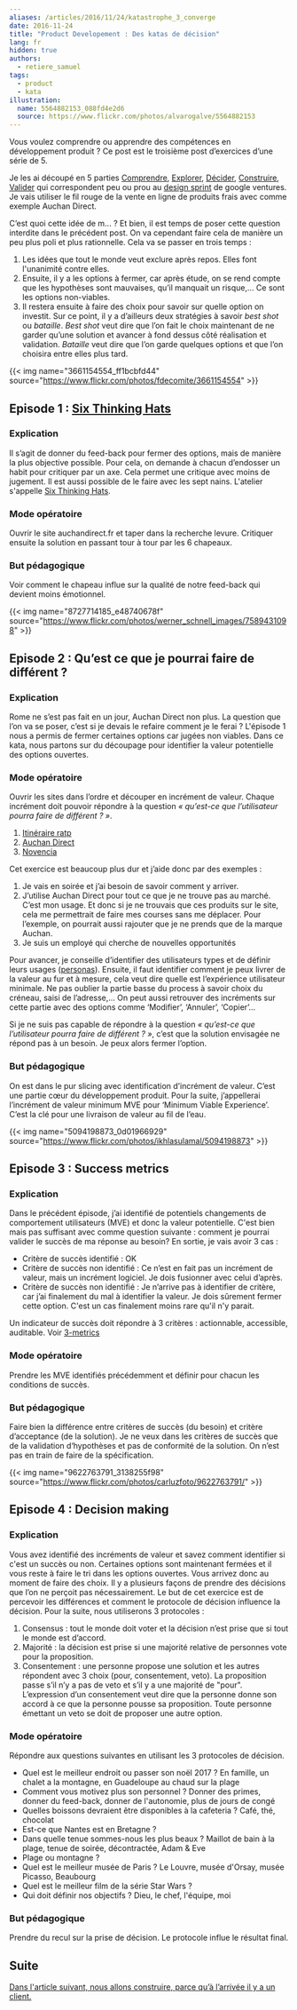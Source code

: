 ```yaml
---
aliases: /articles/2016/11/24/katastrophe_3_converge
date: 2016-11-24
title: "Product Developement : Des katas de décision"
lang: fr
hidden: true
authors:
  - retiere_samuel
tags:
  - product
  - kata
illustration:
  name: 5564882153_088fd4e2d6
  source: https://www.flickr.com/photos/alvarogalve/5564882153
---
```

Vous voulez comprendre ou apprendre des compétences en développement produit ? Ce post est le troisième post d’exercices d’une série de 5.

Je les ai découpé en 5 parties [Comprendre], [Explorer], [Décider], [Construire], [Valider] qui correspondent peu ou prou au [design sprint] de google ventures. Je vais utiliser le fil rouge de la vente en ligne de produits frais avec comme exemple Auchan Direct.

C’est quoi cette idée de m... ? Et bien, il est temps de poser cette question interdite dans le précédent post. On va cependant faire cela de manière un peu plus poli et plus rationnelle. Cela va se passer en trois temps :

1. Les idées que tout le monde veut exclure après repos. Elles font l'unanimité contre elles.
2. Ensuite, il y a les options à fermer, car après étude, on se rend compte que les hypothèses sont mauvaises, qu’il manquait un risque,… Ce sont les options non-viables.
3. Il restera ensuite à faire des choix pour savoir sur quelle option on investit. Sur ce point, il y a d’ailleurs deux stratégies à savoir _best shot_ ou _bataille_. _Best shot_ veut dire que l’on fait le choix maintenant de ne garder qu’une solution et avancer à fond dessus côté réalisation et validation. _Bataille_ veut dire que l’on garde quelques options et que l’on choisira entre elles plus tard.


{{< img name="3661154554_ff1bcbfd44" source="https://www.flickr.com/photos/fdecomite/3661154554" >}}

## Episode 1 : [Six Thinking Hats]

### Explication

Il s’agit de donner du feed-back pour fermer des options, mais de manière la plus objective possible. Pour cela, on demande à chacun d’endosser un habit pour critiquer par un axe. Cela permet une critique avec moins de jugement. Il est aussi possible de le faire avec les sept nains. L'atelier s'appelle [Six Thinking Hats].

### Mode opératoire

Ouvrir le site auchandirect.fr et taper dans la recherche levure. Critiquer ensuite la solution en passant tour à tour par les 6 chapeaux.

### But pédagogique

Voir comment le chapeau influe sur la qualité de notre feed-back qui devient moins émotionnel.


{{< img name="8727714185_e48740678f" source="https://www.flickr.com/photos/werner_schnell_images/7589431098" >}}

## Episode 2 : Qu’est ce que je pourrai faire de différent ?

### Explication

Rome ne s’est pas fait en un jour, Auchan Direct non plus. La question que l’on va se poser, c’est si je devais le refaire comment je le ferai ? L'épisode 1 nous a permis de fermer certaines options car jugées non viables. Dans ce kata, nous partons sur du découpage pour identifier la valeur potentielle des options ouvertes.

### Mode opératoire

Ouvrir les sites dans l’ordre et découper en incrément de valeur. Chaque incrément doit pouvoir répondre à la question _« qu’est-ce que l’utilisateur pourra faire de différent ? »_.

1. [Itinéraire ratp](http://www.ratp.fr/itineraires/fr/ratp/recherche-avancee)
2. [Auchan Direct](https://www.auchandirect.fr/)
3. [Novencia](http://www.novencia.com/)

Cet exercice est beaucoup plus dur et j’aide donc par des exemples :

1. Je vais en soirée et j’ai besoin de savoir comment y arriver.
2. J’utilise Auchan Direct pour tout ce que je ne trouve pas au marché. C’est mon usage. Et donc si je ne trouvais que ces produits sur le site, cela me permettrait de faire mes courses sans me déplacer. Pour l’exemple, on pourrait aussi rajouter que je ne prends que de la marque Auchan.
3. Je suis un employé qui cherche de nouvelles opportunités

Pour avancer, je conseille d’identifier des utilisateurs types et de définir leurs usages ([personas]). Ensuite, il faut identifier comment je peux livrer de la valeur au fur et à mesure, cela veut dire quelle est l’expérience utilisateur minimale. Ne pas oublier la partie basse du process à savoir choix du créneau, saisi de l’adresse,… On peut aussi retrouver des incréments sur cette partie avec des options comme ‘Modifier’, ‘Annuler’, ‘Copier’…

Si je ne suis pas capable de répondre à la question _« qu’est-ce que l’utilisateur pourra faire de différent ? »_, c’est que la solution envisagée ne répond pas à un besoin. Je peux alors fermer l’option.

### But pédagogique

On est dans le pur slicing avec identification d’incrément de valeur. C’est une partie cœur du développement produit. Pour la suite, j’appellerai l’incrément de valeur minimum MVE pour ‘Minimum Viable Experience’. C’est la clé pour une livraison de valeur au fil de l’eau.


{{< img name="5094198873_0d01966929" source="https://www.flickr.com/photos/ikhlasulamal/5094198873" >}}

## Episode 3 : Success metrics

### Explication

Dans le précédent épisode, j’ai identifié de potentiels changements de comportement utilisateurs (MVE) et donc la valeur potentielle. C'est bien mais pas suffisant avec comme question suivante : comment je pourrai valider le succès de ma réponse au besoin? En sortie, je vais avoir 3 cas :

- Critère de succès identifié : OK
- Critère de succès non identifié : Ce n’est en fait pas un incrément de valeur, mais un incrément logiciel. Je dois fusionner avec celui d’après.
- Critère de succès non identifié : Je n’arrive pas à identifier de critère, car j’ai finalement du mal à identifier la valeur. Je dois sûrement fermer cette option. C'est un cas finalement moins rare qu'il n'y parait.

Un indicateur de succès doit répondre à 3 critères : actionnable, accessible, auditable. Voir [3-metrics]


### Mode opératoire

Prendre les MVE identifiés précédemment et définir pour chacun les conditions de succès.

### But pédagogique

Faire bien la différence entre critères de succès (du besoin) et critère d’acceptance (de la solution). Je ne veux dans les critères de succès que de la validation d‘hypothèses et pas de conformité de la solution. On n’est pas en train de faire de la spécification.


{{< img name="9622763791_3138255f98" source="https://www.flickr.com/photos/carluzfoto/9622763791/" >}}

## Episode 4 : Decision making

### Explication

Vous avez identifié des incréments de valeur et savez comment identifier si c'est un succès ou non. Certaines options sont maintenant fermées et il vous reste à faire le tri dans les options ouvertes. Vous arrivez donc au moment de faire des choix. Il y a plusieurs façons de prendre des décisions que l’on ne perçoit pas nécessairement. Le but de cet exercice est de percevoir les différences et comment le protocole de décision influence la décision. Pour la suite, nous utiliserons 3 protocoles :

1. Consensus : tout le monde doit voter et la décision n’est prise que si tout le monde est d’accord.
2. Majorité : la décision est prise si une majorité relative de personnes vote pour la proposition.
3. Consentement : une personne propose une solution et les autres répondent avec 3 choix (pour, consentement, veto). La proposition passe s’il n’y a pas de veto et s’il y a une majorité de "pour". L’expression d’un consentement veut dire que la personne donne son accord à ce que la personne pousse sa proposition. Toute personne émettant un veto se doit de proposer une autre option.

### Mode opératoire

Répondre aux questions suivantes en utilisant les 3 protocoles de décision.

- Quel est le meilleur endroit ou passer son noël 2017 ? En famille, un chalet a la montagne, en Guadeloupe au chaud sur la plage
- Comment vous motivez plus son personnel ? Donner des primes, donner du feed-back, donner de l'autonomie, plus de jours de congé
- Quelles boissons devraient être disponibles à la cafeteria ? Café, thé, chocolat
- Est-ce que Nantes est en Bretagne ?
- Dans quelle tenue sommes-nous les plus beaux ? Maillot de bain à la plage, tenue de soirée, décontractée, Adam & Eve
- Plage ou montagne ?
- Quel est le meilleur musée de Paris ? Le Louvre, musée d'Orsay, musée Picasso, Beaubourg
- Quel est le meilleur film de la série Star Wars ?
- Qui doit définir nos objectifs ? Dieu, le chef, l'équipe, moi

### But pédagogique

Prendre du recul sur la prise de décision. Le protocole influe le résultat final.


## Suite

[Dans l'article suivant, nous allons construire, parce qu’à l’arrivée il y a un client.](/articles/2016-11-24-katastrophe_4_build.html)


[design sprint]: https://library.gv.com/the-product-design-sprint-understand-day-1-e164f76e69cf#.6nykd8v0s
[Comprendre]: /articles/2016-11-24-katastrophe_1_share
[Explorer]: /articles/2016-11-24-katastrophe_2_diverge
[Décider]: /articles/2016-11-24-katastrophe_3_converge
[Construire]: /articles/2016-11-24-katastrophe_4_build
[Valider]: /articles/2016-12-05-katastrophe_5_validate
[Six Thinking Hats]: https://en.wikipedia.org/wiki/Six_Thinking_Hats
[personas]: http://www.weloveusers.com/formation/apprendre/personas.html
[3-metrics]: http://jem9.com/3-metrics/
